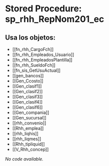 # Stored Procedure: sp_rhh_RepNom201_ec

## Usa los objetos:
- [[fn_rhh_CargoFch]]
- [[fn_rhh_Empleados_Usuario]]
- [[fn_rhh_EmpleadosPlantilla]]
- [[fn_rhh_SueldoFch]]
- [[fn_sis_GetUsuActual]]
- [[gen_bancos]]
- [[Gen_Ccosto]]
- [[Gen_clasif1]]
- [[Gen_clasif2]]
- [[Gen_clasif3]]
- [[Gen_clasif4]]
- [[Gen_clasif6]]
- [[Gen_compania]]
- [[Gen_sucursal]]
- [[rhh_convenio]]
- [[Rhh_emplea]]
- [[rhh_liqhis]]
- [[rhh_liqmes]]
- [[Rhh_tipliquid]]
- [[V_Rhh_concep]]

*No code available.*
